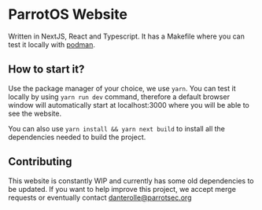 # ParrotOS Website

Written in NextJS, React and Typescript. It has a Makefile where you can test it locally with [podman](https://podman.io/). 

## How to start it?

Use the package manager of your choice, we use `yarn`. You can test it locally by using `yarn run dev` command, therefore  a default browser window will automatically start at localhost:3000 where you will be able to see the website. 

You can also use `yarn install && yarn next build` to install all the dependencies needed to build the project.

## Contributing 

This website is constantly WIP and currently has some old dependencies to be updated. If you want to help improve this project, we accept merge requests or eventually contact danterolle@parrotsec.org

